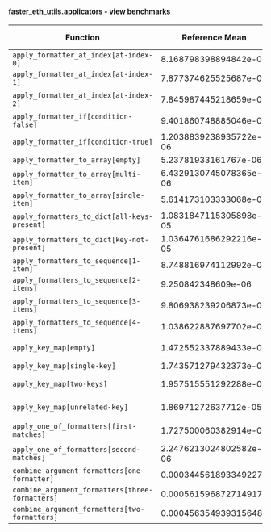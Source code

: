 #### [faster_eth_utils.applicators](https://github.com/BobTheBuidler/faster-eth-utils/blob/master/faster_eth_utils/applicators.py) - [view benchmarks](https://github.com/BobTheBuidler/faster-eth-utils/blob/master/benchmarks/test_applicators_benchmarks.py)

| Function | Reference Mean | Faster Mean | % Change | Speedup (%) | x Faster | Faster |
|----------|---------------|-------------|----------|-------------|----------|--------|
| `apply_formatter_at_index[at-index-0]` | 8.168798398894842e-06 | 7.58018791878158e-06 | 7.21% | 7.77% | 1.08x | ✅ |
| `apply_formatter_at_index[at-index-1]` | 7.877374625525687e-06 | 7.640913402553591e-06 | 3.00% | 3.09% | 1.03x | ✅ |
| `apply_formatter_at_index[at-index-2]` | 7.845987445218659e-06 | 7.3560743624037575e-06 | 6.24% | 6.66% | 1.07x | ✅ |
| `apply_formatter_if[condition-false]` | 9.401860748885046e-07 | 9.921973071632572e-07 | -5.53% | -5.24% | 0.95x | ❌ |
| `apply_formatter_if[condition-true]` | 1.2038839238935722e-06 | 1.4857003111875098e-06 | -23.41% | -18.97% | 0.81x | ❌ |
| `apply_formatter_to_array[empty]` | 5.23781933161767e-06 | 4.565205238618364e-06 | 12.84% | 14.73% | 1.15x | ✅ |
| `apply_formatter_to_array[multi-item]` | 6.4329130745078365e-06 | 5.77452126884478e-06 | 10.23% | 11.40% | 1.11x | ✅ |
| `apply_formatter_to_array[single-item]` | 5.614173103333068e-06 | 5.185200823087538e-06 | 7.64% | 8.27% | 1.08x | ✅ |
| `apply_formatters_to_dict[all-keys-present]` | 1.0831847115305898e-05 | 1.3281993220344393e-05 | -22.62% | -18.45% | 0.82x | ❌ |
| `apply_formatters_to_dict[key-not-present]` | 1.0364761686292216e-05 | 1.2729638657118031e-05 | -22.82% | -18.58% | 0.81x | ❌ |
| `apply_formatters_to_sequence[1-item]` | 8.748816974112992e-06 | 5.290539812421209e-06 | 39.53% | 65.37% | 1.65x | ✅ |
| `apply_formatters_to_sequence[2-items]` | 9.250842348609e-06 | 5.626078125099345e-06 | 39.18% | 64.43% | 1.64x | ✅ |
| `apply_formatters_to_sequence[3-items]` | 9.806938239206873e-06 | 6.1354528442268486e-06 | 37.44% | 59.84% | 1.60x | ✅ |
| `apply_formatters_to_sequence[4-items]` | 1.038622887697702e-05 | 6.53363459005127e-06 | 37.09% | 58.97% | 1.59x | ✅ |
| `apply_key_map[empty]` | 1.472552337889433e-05 | 1.2217580147272948e-05 | 17.03% | 20.53% | 1.21x | ✅ |
| `apply_key_map[single-key]` | 1.743571279432373e-05 | 1.444933490943823e-05 | 17.13% | 20.67% | 1.21x | ✅ |
| `apply_key_map[two-keys]` | 1.957515551292288e-05 | 1.6555223452055043e-05 | 15.43% | 18.24% | 1.18x | ✅ |
| `apply_key_map[unrelated-key]` | 1.86971272637712e-05 | 1.5911955380321994e-05 | 14.90% | 17.50% | 1.18x | ✅ |
| `apply_one_of_formatters[first-matches]` | 1.727500060382914e-06 | 1.6082121851750302e-06 | 6.91% | 7.42% | 1.07x | ✅ |
| `apply_one_of_formatters[second-matches]` | 2.2476213024802582e-06 | 1.9924395393557857e-06 | 11.35% | 12.81% | 1.13x | ✅ |
| `combine_argument_formatters[one-formatter]` | 0.000344561893349227 | 0.0012417068778734707 | -260.37% | -72.25% | 0.28x | ❌ |
| `combine_argument_formatters[three-formatters]` | 0.0005615968727149171 | 0.0015010222047264084 | -167.28% | -62.59% | 0.37x | ❌ |
| `combine_argument_formatters[two-formatters]` | 0.0004563549393156484 | 0.0015520737401227562 | -240.10% | -70.60% | 0.29x | ❌ |
